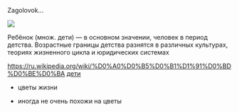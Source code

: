 Zagolovok...


![](https://vhijabe.ru/wp-content/uploads/2013/12/18415-oboi-rebenok-1024x768.jpg)

Ребёнок (множ. дети) — в основном значении, человек в период детства. Возрастные границы детства разнятся в различных культурах, теориях жизненного цикла и юридических системах

https://ru.wikipedia.org/wiki/%D0%A0%D0%B5%D0%B1%D1%91%D0%BD%D0%BE%D0%BA [дети](https://ru.wikipedia.org/wiki/%D0%A0%D0%B5%D0%B1%D1%91%D0%BD%D0%BE%D0%BA)

 * цветы жизни
 
 + иногда не очень похожи на цветы
 
 
